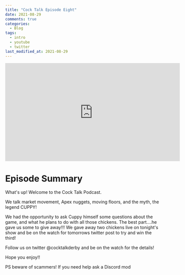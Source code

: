 ```yaml
---
title: "Cock Talk Episode Eight"
date: 2021-08-29
comments: true
categories:
  - Blog
tags:
  - intro
  - youtube
  - twitter
last_modified_at: 2021-08-29
---
```


<iframe width="560" height="315" src="https://www.youtube.com/embed/EAarMAj4558" title="YouTube video player" frameborder="0" allow="accelerometer; autoplay; clipboard-write; encrypted-media; gyroscope; picture-in-picture" allowfullscreen></iframe>

# Episode Summary

What's up! Welcome to the Cock Talk Podcast.

We talk market movement, Apex nuggets, moving floors, and the myth, the legend CUPPY! 

We had the opportunity to ask Cuppy himself some questions about the game, and what he plans to do with all those chickens. The best part....he gave us some to give away!!! 
We gave away two chickens live on tonight's show and be on the watch for tomorrows twitter post to try and win the third!

Follow us on twitter @cocktalkderby and be on the watch for the details! 

Hope you enjoy!! 

PS beware of scammers! If you need help ask a Discord mod 
